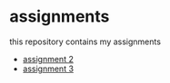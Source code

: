# assignments
this repository contains my assignments

* [assignment 2](https://github.com/AnoukDeSmet/assignments/blob/master/assignment2.ipynb)
* [assignment 3](https://github.com/AnoukDeSmet/assignments/blob/master/assignment3.ipynb)
